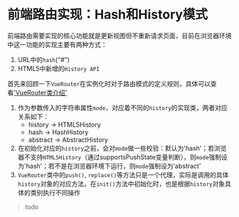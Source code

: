 # 前端路由实现：Hash和History模式

前端路由需要实现的核心功能就是更新视图但不重新请求页面，目前在浏览器环境中这一功能的实现主要有两种方式：
1. URL中的`hash`("#")
2. HTML5中新增的`History API`

首先来回顾一下`VueRouter`在实例化时对于路由模式的定义规则，具体可以查看['VueRouter类介绍'](https://github.com/gitliyu/vue-notes/blob/master/vue-router/router-define.md)
1. 作为参数传入的字符串属性`mode`，对应着不同的`history`的实现类，两者对应关系如下：
	- history -> HTML5History
	- hash -> HashHistory
	- abstract -> AbstractHistory
2. 在初始化对应的`history`之前，会对`mode`做一些校验：默认为'hash'；若浏览器不支持`HTML5History`（通过supportsPushState变量判断），则`mode`强制设为'hash'；若不是在浏览器环境下运行，则`mode`强制设为'abstract'
3. `VueRouter`类中的`push()`, `replace()`等方法只是一个代理，实际是调用的具体`history`对象的对应方法，在`init()`方法中初始化时，也是根据`history`对象具体的类别执行不同操作

> todo